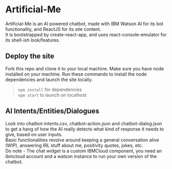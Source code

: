 # Artificial-Me  
Artificial-Me is an AI powered chatbot, made with IBM Watson AI for its bot functionality, and ReactJS for its site content.  
It is bootstrapped by create-react-app, and uses react-console-emulator for its shell-ish look/features.  
## Deploy the site  
Fork this repo and clone it to your local machine. Make sure you have node installed on your machine. Run these commands to install the node dependencies and launch the site locally.  
> `npm install` for dependencies  
> `npm start` to launch on localhost  
## AI Intents/Entities/Dialogues  
Look into chatbot-intents.csv, chatbot-action.json and chatbot-dialog.json to get a hang of how the AI really detects what kind of response it needs to give, based on user inputs.  
Basic functionalities revolve around keeping a general conversation alive (WIP), answering IRL stuff about me, positivity quotes, jokes, etc.  
Do note - The chat widget is a custom IBMCloud component, you need an ibmcloud account and a watson instance to run your own version of the chatbot.